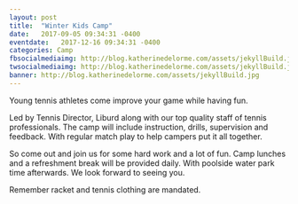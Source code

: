 ```yaml
---
layout: post
title:  "Winter Kids Camp"
date:   2017-09-05 09:34:31 -0400
eventdate:   2017-12-16 09:34:31 -0400
categories: Camp
fbsocialmediaimg: http://blog.katherinedelorme.com/assets/jekyllBuild.jpg
twsocialmediaimg: http://blog.katherinedelorme.com/assets/jekyllBuild.jpg
banner: http://blog.katherinedelorme.com/assets/jekyllBuild.jpg
---
```


Young tennis athletes come improve your game while having fun.

Led by Tennis Director, Liburd along with our top quality staff of tennis professionals. The camp will include instruction, drills, supervision and feedback. With regular match play to help campers put it all together.

So come out and join us for some hard work and a lot of fun. Camp lunches and a refreshment break will be provided daily. With poolside water park time afterwards. We look forward to seeing you. 

Remember racket and tennis clothing are mandated.
